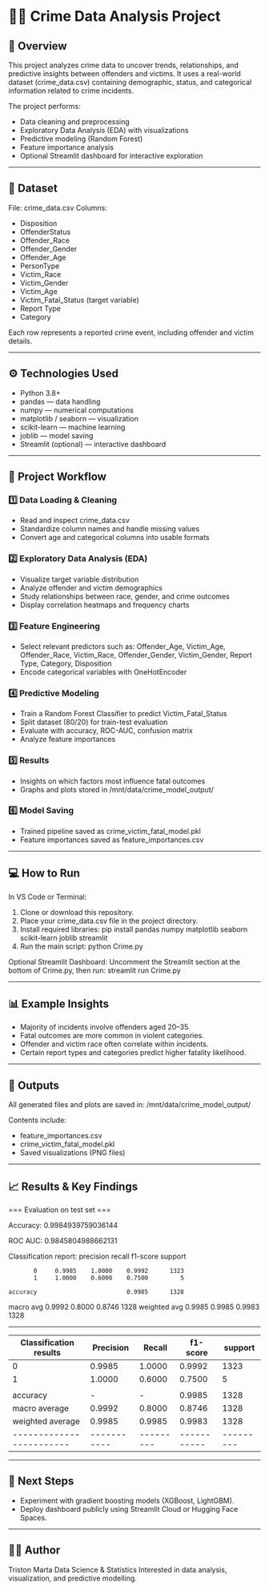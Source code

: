 # 🕵️‍♂️ Crime Data Analysis Project

## 📖 Overview
This project analyzes crime data to uncover trends, relationships, and predictive insights between offenders and victims.
It uses a real-world dataset (crime_data.csv) containing demographic, status, and categorical information related to crime incidents.

The project performs:
- Data cleaning and preprocessing
- Exploratory Data Analysis (EDA) with visualizations
- Predictive modeling (Random Forest)
- Feature importance analysis
- Optional Streamlit dashboard for interactive exploration

------------------------------------------------------------

## 📂 Dataset
File: crime_data.csv
Columns:
- Disposition
- OffenderStatus
- Offender_Race
- Offender_Gender
- Offender_Age
- PersonType
- Victim_Race
- Victim_Gender
- Victim_Age
- Victim_Fatal_Status (target variable)
- Report Type
- Category

Each row represents a reported crime event, including offender and victim details.

------------------------------------------------------------

## ⚙️ Technologies Used
- Python 3.8+
- pandas — data handling
- numpy — numerical computations
- matplotlib / seaborn — visualization
- scikit-learn — machine learning
- joblib — model saving
- Streamlit (optional) — interactive dashboard

------------------------------------------------------------

## 🧠 Project Workflow

### 1️⃣ Data Loading & Cleaning
- Read and inspect crime_data.csv
- Standardize column names and handle missing values
- Convert age and categorical columns into usable formats

### 2️⃣ Exploratory Data Analysis (EDA)
- Visualize target variable distribution
- Analyze offender and victim demographics
- Study relationships between race, gender, and crime outcomes
- Display correlation heatmaps and frequency charts

### 3️⃣ Feature Engineering
- Select relevant predictors such as:
  Offender_Age, Victim_Age, Offender_Race, Victim_Race,
  Offender_Gender, Victim_Gender, Report Type, Category, Disposition
- Encode categorical variables with OneHotEncoder

### 4️⃣ Predictive Modeling
- Train a Random Forest Classifier to predict Victim_Fatal_Status
- Split dataset (80/20) for train-test evaluation
- Evaluate with accuracy, ROC-AUC, confusion matrix
- Analyze feature importances

### 5️⃣ Results
- Insights on which factors most influence fatal outcomes
- Graphs and plots stored in /mnt/data/crime_model_output/

### 6️⃣ Model Saving
- Trained pipeline saved as crime_victim_fatal_model.pkl
- Feature importances saved as feature_importances.csv

------------------------------------------------------------

## 💻 How to Run

In VS Code or Terminal:
1. Clone or download this repository.
2. Place your crime_data.csv file in the project directory.
3. Install required libraries:
   pip install pandas numpy matplotlib seaborn scikit-learn joblib streamlit
4. Run the main script:
   python Crime.py

Optional Streamlit Dashboard:
Uncomment the Streamlit section at the bottom of Crime.py, then run:
   streamlit run Crime.py

------------------------------------------------------------

## 📊 Example Insights
- Majority of incidents involve offenders aged 20–35.
- Fatal outcomes are more common in violent categories.
- Offender and victim race often correlate within incidents.
- Certain report types and categories predict higher fatality likelihood.

------------------------------------------------------------

## 📁 Outputs
All generated files and plots are saved in:
/mnt/data/crime_model_output/

Contents include:
- feature_importances.csv
- crime_victim_fatal_model.pkl
- Saved visualizations (PNG files)

------------------------------------------------------------

## 📈 Results & Key Findings

=== Evaluation on test set ===

Accuracy: 0.9984939759036144

ROC AUC: 0.9845804988662131

Classification report:
              precision    recall  f1-score   support

           0     0.9985    1.0000    0.9992      1323
           1     1.0000    0.6000    0.7500         5

    accuracy                         0.9985      1328
   macro avg     0.9992    0.8000    0.8746      1328
weighted avg     0.9985    0.9985    0.9983      1328

----------------------------------------------------------------------
| Classification results | Precision | Recall  | f1-score  | support |
|------------------------|-----------|---------|-----------|---------|
| 0 | 0.9985 | 1.0000 | 0.9992 | 1323 |
| 1 | 1.0000 | 0.6000 | 0.7500 | 5 |
||||||
| accuracy | - | - | 0.9985 | 1328 |
| macro average | 0.9992 | 0.8000 | 0.8746 | 1328 |
| weighted average | 0.9985 | 0.9985 | 0.9983 | 1328 |
|------------------------|-----------|---------|-----------|---------|

------------------------------------------------------------

## 📌 Next Steps
- Experiment with gradient boosting models (XGBoost, LightGBM).
- Deploy dashboard publicly using Streamlit Cloud or Hugging Face Spaces.

------------------------------------------------------------

## 👨‍💻 Author
Triston Marta
Data Science & Statistics
Interested in data analysis, visualization, and predictive modelling.
